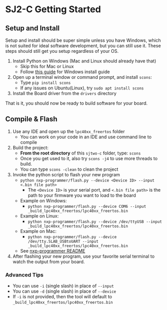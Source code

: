 # SJ2-C Getting Started


## Setup and Install

Setup and install should be super simple unless you have Windows, which is not suited for ideal software development, but you can still use it. These steps should still get you setup regardless of your OS.

1. Install Python on Windows (Mac and Linux should already have that)
    * Skip this for Mac or Linux
    * Follow [this guide](installs/README.md) for Windows install guide
2. Open up a terminal window or command prompt, and install `scons`:
    * Type `pip install scons`
    * If any issues on Ubuntu(Linux), try `sudo apt install scons`
3. Install the Board driver from the `drivers` directory

That is it, you should now be ready to build software for your board.


## Compile & Flash

1. Use any IDE and open up the `lpc40xx_freertos` folder
    * You can work on your code in an IDE and use command line to compile
2. Build the project:
    * **From the root directory** of this `sjtwo-c` folder, type: `scons`
    * Once you get used to it, also try `scons -j4` to use more threads to build.
    * You can type `scons -clean` to clean the project
3. Invoke the python script to flash your new program
    * `python nxp-programmer/flash.py --device <Device ID> --input <.bin file path>`
        * The `<Device ID>` is your serial port, and `<.bin file path>` is the path to your firmware you want to load to the board
    * Example on Windows:
        * `python nxp-programmer/flash.py --device COM6 --input _build_lpc40xx_freertos/lpc40xx_freertos.bin`
    * Example on Linux:
        * `python nxp-programmer/flash.py --device /dev/ttyUSB --input _build_lpc40xx_freertos/lpc40xx_freertos.bin`
    * Example on Mac:
        * `python nxp-programmer/flash.py --device /dev/tty.SLAB_USBtoUART --input _build_lpc40xx_freertos/lpc40xx_freertos.bin`
    * See [nxp-programmer README](nxp-programmer/README.md)
4. After flashing your new program, use your favorite serial terminal to watch the output from your board.


### Advanced Tips

* You can use `-i` (single slash) in place of `--input`
* You can use `-d` (single slash) in place of `--device`
* If `-i` is not provided, then the tool will default to `_build_lpc40xx_freertos/lpc40xx_freertos.bin`

